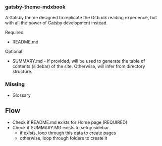 ### gatsby-theme-mdxbook

A Gatsby theme designed to replicate the Gitbook reading experience, but with all the power of Gatsby development instead.

Required

- README.md

Optional

- SUMMARY.md - If provided, will be used to generate the table of contents (sidebar) of the site. Otherwise, will infer from directory structure.

### Missing

- Glossary

## Flow

- Check if README.md exists for Home page (REQUIRED)
- Check if SUMMARY.MD exists to setup sidebar
  - if exists, loop through this data to create pages
  - otherwise, loop through folders to create it
